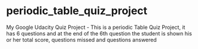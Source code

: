 # periodic_table_quiz_project
My Google Udacity Quiz Project - This is a periodic Table Quiz Project, it has 6 questions and at the end of the 6th question the student is shown his or her total score, questions missed and questions answered
